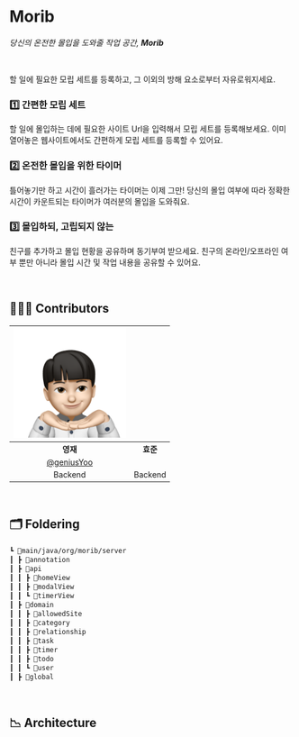 # Morib
_당신의 온전한 몰입을 도와줄 작업 공간, **Morib**_

<br>

할 일에 필요한 모립 세트를 등록하고, 그 이외의 방해 요소로부터 자유로워지세요.

### 1️⃣ 간편한 모립 세트
할 일에 몰입하는 데에 필요한 사이트 Url을 입력해서 모립 세트를 등록해보세요. 이미 열어놓은 웹사이트에서도 간편하게 모립 세트를 등록할 수 있어요.

### 2️⃣ 온전한 몰입을 위한 타이머
틀어놓기만 하고 시간이 흘러가는 타이머는 이제 그만! 당신의 몰입 여부에 따라 정확한 시간이 카운트되는 타이머가 여러분의 몰입을 도와줘요.

### 3️⃣ 몰입하되, 고립되지 않는
친구를 추가하고 몰입 현황을 공유하며 동기부여 받으세요. 친구의 온라인/오프라인 여부 뿐만 아니라 몰입 시간 및 작업 내용을 공유할 수 있어요.

<br>

## 🧑🏻‍💻 Contributors

|<img src="https://github.com/HanIpBoy/Documents/blob/master/%EC%9D%B4%EB%AA%A8%EC%A7%80/%EC%9C%A0%EC%98%81%EC%9E%AC%20%EC%9D%B4%EB%AA%A8%EC%A7%80.png" width=200>||
|:--:|:--:|
|**영재**|**효준**|
|[@geniusYoo](https://github.com/geniusYoo)||
|Backend|Backend| 

<br>

## 🗂️ Foldering
```
┗ 📂main/java/org/morib/server
┃ ┣ 📂annotation
┃ ┣ 📂api
┃ ┃ ┣ 📂homeView
┃ ┃ ┣ 📂modalView
┃ ┃ ┗ 📂timerView
┃ ┣ 📂domain
┃ ┃ ┣ 📂allowedSite
┃ ┃ ┣ 📂category
┃ ┃ ┣ 📂relationship
┃ ┃ ┣ 📂task
┃ ┃ ┣ 📂timer
┃ ┃ ┣ 📂todo
┃ ┃ ┗ 📂user
┃ ┣ 📂global
```
<br>

## 📉 Architecture






